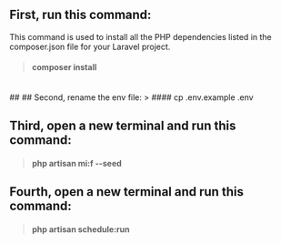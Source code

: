 ## First, run this command:
This command is used to install all the PHP dependencies listed in the composer.json file for your Laravel project.
> #### composer install
<br />
##
## Second, rename the env file:
> #### cp .env.example .env

## Third, open a new terminal and run this command: 
>#### php artisan mi:f --seed

## Fourth, open a new terminal and run this command: 
> #### php artisan schedule:run




